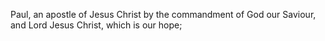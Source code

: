 Paul, an apostle of Jesus Christ by the commandment of God our Saviour, and Lord Jesus Christ, which is our hope;
